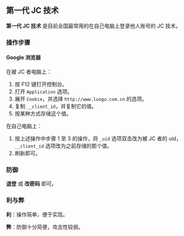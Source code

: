 ## 第一代 JC 技术

**第一代 JC 技术** 是目前全国最常用的在自己电脑上登录他人账号的 JC 技术。

### 操作步骤

#### Google 浏览器

在被 JC 者电脑上：

1. 按 F12 键打开控制台。
2. 打开 `Application` 选项。
3. 展开 `Cookie`，并选择 `http://www.luogu.com.cn` 的选项。
4. 复制 `__client_id`，并复制它的值。
5. 按某种方式存储这个值。

在自己电脑上：

1. 按上述操作中步骤 1 至 3 的操作，将 `_uid` 选项双击改为被 JC 者的 uid，`__client_id` 选项改为之前存储的那个值。
2. 刷新即可。

### 防御

**退登** 或 **改密码** 即可。

### 利与弊

**利**：操作简单，便于实现。

**弊**：防御十分简便，攻击性较弱。
